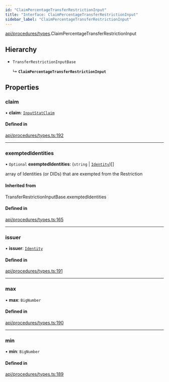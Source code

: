 ```yaml
---
id: "ClaimPercentageTransferRestrictionInput"
title: "Interface: ClaimPercentageTransferRestrictionInput"
sidebar_label: "ClaimPercentageTransferRestrictionInput"
---
```


[api/procedures/types](../../../../../modules/API/Procedures/Types/Types.md).ClaimPercentageTransferRestrictionInput

## Hierarchy

- `TransferRestrictionInputBase`

  ↳ **`ClaimPercentageTransferRestrictionInput`**

## Properties

### claim

• **claim**: [`InputStatClaim`](../../../../../modules/Types/Types.md#inputstatclaim)

#### Defined in

[api/procedures/types.ts:192](https://github.com/PolymeshAssociation/polymesh-sdk/blob/de58d40fd/src/api/procedures/types.ts#L192)

___

### exemptedIdentities

• `Optional` **exemptedIdentities**: (`string` \| [`Identity`](../../../../../classes/API/Entities/Identity/Identity.md))[]

array of Identities (or DIDs) that are exempted from the Restriction

#### Inherited from

TransferRestrictionInputBase.exemptedIdentities

#### Defined in

[api/procedures/types.ts:165](https://github.com/PolymeshAssociation/polymesh-sdk/blob/de58d40fd/src/api/procedures/types.ts#L165)

___

### issuer

• **issuer**: [`Identity`](../../../../../classes/API/Entities/Identity/Identity.md)

#### Defined in

[api/procedures/types.ts:191](https://github.com/PolymeshAssociation/polymesh-sdk/blob/de58d40fd/src/api/procedures/types.ts#L191)

___

### max

• **max**: `BigNumber`

#### Defined in

[api/procedures/types.ts:190](https://github.com/PolymeshAssociation/polymesh-sdk/blob/de58d40fd/src/api/procedures/types.ts#L190)

___

### min

• **min**: `BigNumber`

#### Defined in

[api/procedures/types.ts:189](https://github.com/PolymeshAssociation/polymesh-sdk/blob/de58d40fd/src/api/procedures/types.ts#L189)
